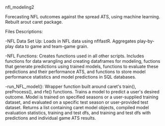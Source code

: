 nfl_modeling2

Forecasting NFL outcomes against the spread ATS, using machine learning. Rebuilt arout caret package. 

Files Descriptions:

-NFL Data Set Up: Loads in NFL data using nflfastR. Aggregates play-by-play data to game and team-game grain. 

-NFL Functions: Creates functions used in all other scripts. Includes functions for data wrangling and creating dataframes for modeling, fuctions that generate predictions using trained models, functions to evaluate these predictions and their performance ATS, and functions to store model performance statistics and model predictions in SQL databases. 

-run_NFL_model(): Wrapper function built around caret's train(), preProcess(), and rfe() functions. Trains a model to predict a user's desired outcome. Model is trained on specified seasons or a user-supplied training dataset, and evaluated on a specific test season or user-provided test dataset. Returns a list containing caret model objects, compiled model evaluation statistics, training and test dfs, and training and test dfs with predictions and individual game ATS results. 
